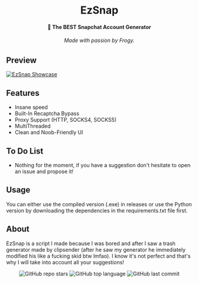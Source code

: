 <h1 align="center">EzSnap</h1>

<h4 align="center">📸 The BEST Snapchat Account Generator</h4>
<h6 align="center">Made with passion by Frogy.</a></h6>

## Preview
[![EzSnap Showcase](https://i.imgur.com/dmw3OVM.png)](https://www.youtube.com/watch?v=_IAIUVQKl6I "EzSnap Showcase")

## Features
- Insane speed
- Built-In Recaptcha Bypass
- Proxy Support (HTTP, SOCKS4, SOCKS5)
- MultiThreaded
- Clean and Noob-Friendly UI 

## To Do List
- Nothing for the moment, if you have a suggestion don't hesitate to open an issue and propose it!

## Usage
You can either use the compiled version (.exe) in releases or use the Python version by downloading the dependencies in the requirements.txt file first.

## About
EzSnap is a script I made because I was bored and after I saw a trash generator made by clipsender (after he saw my generator he immediately modified his like a fucking skid btw lmfao). I know it's not perfect and that's why I will take into account all your suggestions!

<p align="center">
    <img alt="GitHub repo stars" src="https://img.shields.io/github/stars/TurfuFrogy/EzSnap?style=for-the-badge&logo=stylelint&color=gold">
    <img alt="GitHub top language" src="https://img.shields.io/github/languages/top/TurfuFrogy/EzSnap?style=for-the-badge&logo=stylelint&color=gold">
    <img alt="GitHub last commit" src="https://img.shields.io/github/last-commit/TurfuFrogy/EzSnap?style=for-the-badge&logo=stylelint&color=gold">
</p>

